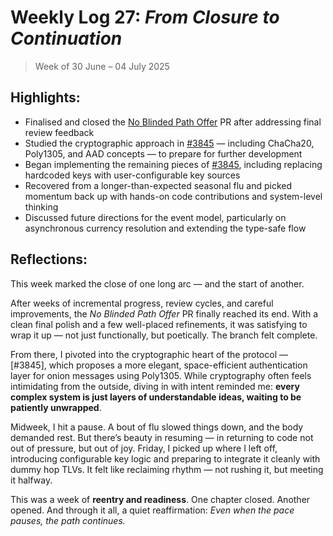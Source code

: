 # Weekly Log 27: _From Closure to Continuation_

> Week of 30 June – 04 July 2025

## Highlights:

- Finalised and closed the
  [No Blinded Path Offer](https://github.com/lightningdevkit/rust-lightning/pull/3246#issuecomment-3023773208)
  PR after addressing final review feedback
- Studied the cryptographic approach in
  [#3845](https://github.com/lightningdevkit/rust-lightning/pull/3845) —
  including ChaCha20, Poly1305, and AAD concepts — to prepare for further
  development
- Began implementing the remaining pieces of
  [#3845](https://github.com/shaavan/rust-lightning/commits/3845-mac), including
  replacing hardcoded keys with user-configurable key sources
- Recovered from a longer-than-expected seasonal flu and picked momentum back up
  with hands-on code contributions and system-level thinking
- Discussed future directions for the event model, particularly on asynchronous
  currency resolution and extending the type-safe flow

## Reflections:

This week marked the close of one long arc — and the start of another.

After weeks of incremental progress, review cycles, and careful improvements,
the _No Blinded Path Offer_ PR finally reached its end. With a clean final
polish and a few well-placed refinements, it was satisfying to wrap it up — not
just functionally, but poetically. The branch felt complete.

From there, I pivoted into the cryptographic heart of the protocol — [#3845],
which proposes a more elegant, space-efficient authentication layer for onion
messages using Poly1305. While cryptography often feels intimidating from the
outside, diving in with intent reminded me: **every complex system is just
layers of understandable ideas, waiting to be patiently unwrapped**.

Midweek, I hit a pause. A bout of flu slowed things down, and the body demanded
rest. But there’s beauty in resuming — in returning to code not out of pressure,
but out of joy. Friday, I picked up where I left off, introducing configurable
key logic and preparing to integrate it cleanly with dummy hop TLVs. It felt
like reclaiming rhythm — not rushing it, but meeting it halfway.

This was a week of **reentry and readiness**. One chapter closed. Another
opened. And through it all, a quiet reaffirmation: _Even when the pace pauses,
the path continues._
